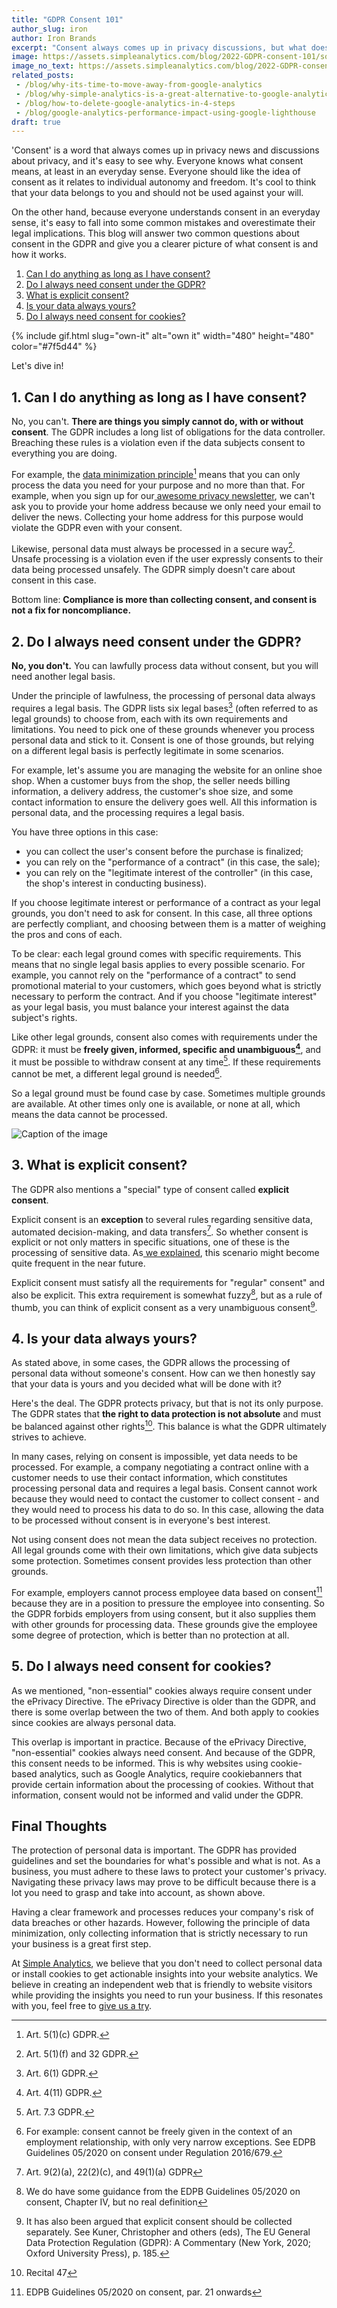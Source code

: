 ```yaml
---
title: "GDPR Consent 101"
author_slug: iron
author: Iron Brands
excerpt: "Consent always comes up in privacy discussions, but what does it really mean and how should you use it"
image: https://assets.simpleanalytics.com/blog/2022-GDPR-consent-101/social-image.png
image_no_text: https://assets.simpleanalytics.com/blog/2022-GDPR-consent-101/social-image-no-text.png
related_posts:
 - /blog/why-its-time-to-move-away-from-google-analytics
 - /blog/why-simple-analytics-is-a-great-alternative-to-google-analytics
 - /blog/how-to-delete-google-analytics-in-4-steps
 - /blog/google-analytics-performance-impact-using-google-lighthouse
draft: true
---
```


'Consent' is a word that always comes up in privacy news and discussions about privacy, and it's easy to see why. Everyone knows what consent means, at least in an everyday sense. Everyone should like the idea of consent as it relates to individual autonomy and freedom. It's cool to think that your data belongs to you and should not be used against your will.

On the other hand, because everyone understands consent in an everyday sense, it's easy to fall into some common mistakes and overestimate their legal implications. This blog will answer two common questions about consent in the GDPR and give you a clearer picture of what consent is and how it works.

1.  [Can I do anything as long as I have consent?](#1-can-i-do-anything-as-long-as-i-have-consent)
2.  [Do I always need consent under the GDPR?](#2-do-i-always-need-consent-under-the-gdpr)
3.  [What is explicit consent?](#3-what-is-explicit-consent)
4.  [Is your data always yours?](#4-is-your-data-always-yours)
5.  [Do I always need consent for cookies?](#5-do-i-always-need-consent-for-cookies)

{% include gif.html slug="own-it" alt="own it" width="480" height="480" color="#7f5d44" %}

Let's dive in!

## 1.  Can I do anything as long as I have consent?

No, you can't. **There are things you simply cannot do, with or without consent**.  The GDPR includes a long list of obligations for the data controller. Breaching these rules is a violation even if the data subjects consent to everything you are doing.

For example, the [data minimization principle](https://www.simpleanalytics.com/blog/less-is-more-data-minimization-can-help-your-business)[^1] means that you can only process the data you need for your purpose and no more than that. For example, when you sign up for our[ awesome privacy newsletter](https://theprivacynewsletter.com/), we can't ask you to provide your home address because we only need your email to deliver the news. Collecting your home address for this purpose would violate the GDPR even with your consent.

Likewise, personal data must always be processed in a secure way[^2]. Unsafe processing is a violation even if the user expressly consents to their data being processed unsafely. The GDPR simply doesn't care about consent in this case.

Bottom line: **Compliance is more than collecting consent, and consent is not a fix for noncompliance.**

## 2. Do I always need consent under the GDPR? 

**No, you don't.** You can lawfully process data without consent, but you will need another legal basis.

Under the principle of lawfulness, the processing of personal data always requires a legal basis. The GDPR lists six legal bases[^3] (often referred to as legal grounds) to choose from, each with its own requirements and limitations. You need to pick one of these grounds whenever you process personal data and stick to it. Consent is one of those grounds, but relying on a different legal basis is perfectly legitimate in some scenarios.

For example, let's assume you are managing the website for an online shoe shop. When a customer buys from the shop, the seller needs billing information, a delivery address, the customer's shoe size, and some contact information to ensure the delivery goes well. All this information is personal data, and the processing requires a legal basis.

You have three options in this case:

-   you can collect the user's consent before the purchase is finalized;
-   you can rely on the "performance of a contract" (in this case, the sale);
-   you can rely on the "legitimate interest of the controller" (in this case, the shop's interest in conducting business).

If you choose legitimate interest or performance of a contract as your legal grounds, you don't need to ask for consent. In this case, all three options are perfectly compliant, and choosing between them is a matter of weighing the pros and cons of each.

To be clear: each legal ground comes with specific requirements. This means that no single legal basis applies to every possible scenario. For example, you cannot rely on the "performance of a contract" to send promotional material to your customers, which goes beyond what is strictly necessary to perform the contract. And if you choose "legitimate interest" as your legal basis, you must balance your interest against the data subject's rights.

Like other legal grounds, consent also comes with requirements under the GDPR: it must be **freely given, informed, specific and unambiguous[^4]**, and it must be possible to withdraw consent at any time[^5]. If these requirements cannot be met, a different legal ground is needed[^6].

So a legal ground must be found case by case. Sometimes multiple grounds are available. At other times only one is available, or none at all, which means the data cannot be processed. 

<img src="https://assets.simpleanalytics.com/blog/2022-GDPR-consent-101/social-image-no-text.png" alt="Caption of the image" class="border-radius" />
<p class="caption" markdown="1">
</p>

## 3. What is explicit consent?

The GDPR also mentions a "special" type of consent called **explicit consent**.

Explicit consent is an **exception** to several rules regarding sensitive data, automated decision-making, and data transfers[^7]. So whether consent is explicit or not only matters in specific situations, one of these is the processing of sensitive data. As[ we explained](https://www.simpleanalytics.com/blog/new-ruling-your-cookie-data-might-be-sensitive-data-here-is-why-that-matters), this scenario might become quite frequent in the near future.

Explicit consent must satisfy all the requirements for "regular" consent" and also be explicit. This extra requirement is somewhat fuzzy[^8], but as a rule of thumb, you can think of explicit consent as a very unambiguous consent[^9].

## 4. Is your data always yours?

As stated above, in some cases, the GDPR allows the processing of personal data without someone's consent. How can we then honestly say that your data is yours and you decided what will be done with it?

Here's the deal. The GDPR protects privacy, but that is not its only purpose. The GDPR states that **the right to data protection is not absolute** and must be balanced against other rights[^10]. This balance is what the GDPR ultimately strives to achieve.

In many cases, relying on consent is impossible, yet data needs to be processed. For example, a company negotiating a contract online with a customer needs to use their contact information, which constitutes processing personal data and requires a legal basis. Consent cannot work because they would need to contact the customer to collect consent - and they would need to process his data to do so. In this case, allowing the data to be processed without consent is in everyone's best interest.

Not using consent does not mean the data subject receives no protection. All legal grounds come with their own limitations, which give data subjects some protection. Sometimes consent provides less protection than other grounds.

For example, employers cannot process employee data based on consent[^11] because they are in a position to pressure the employee into consenting. So the GDPR forbids employers from using consent, but it also supplies them with other grounds for processing data. These grounds give the employee some degree of protection, which is better than no protection at all.

## 5. Do I always need consent for cookies?

As we mentioned, "non-essential" cookies always require consent under the ePrivacy Directive. The ePrivacy Directive is older than the GDPR, and there is some overlap between the two of them. And both apply to cookies since cookies are always personal data.

This overlap is important in practice. Because of the ePrivacy Directive, "non-essential" cookies always need consent. And because of the GDPR, this consent needs to be informed. This is why websites using cookie-based analytics, such as Google Analytics, require cookiebanners that provide certain information about the processing of cookies. Without that information, consent would not be informed and valid under the GDPR.

## Final Thoughts

The protection of personal data is important. The GDPR has provided guidelines and set the boundaries for what's possible and what is not. As a business, you must adhere to these laws to protect your customer's privacy. Navigating these privacy laws may prove to be difficult because there is a lot you need to grasp and take into account, as shown above.

Having a clear framework and processes reduces your company's risk of data breaches or other hazards. However, following the principle of data minimization, only collecting information that is strictly necessary to run your business is a great first step.

At [Simple Analytics](https://www.simpleanalytics.com/), we believe that you don't need to collect personal data or install cookies to get actionable insights into your website analytics. We believe in creating an independent web that is friendly to website visitors while providing the insights you need to run your business. If this resonates with you, feel free to [give us a try](https://simpleanalytics.com/welcome).

> [^1]: Art. 5(1)(c) GDPR.
> [^2]: Art. 5(1)(f) and 32 GDPR.
> [^3]: Art. 6(1) GDPR.
> [^4]: Art. 4(11) GDPR.
> [^5]: Art. 7.3 GDPR.
> [^6]: For example: consent cannot be freely given in the context of an employment relationship, with only very narrow exceptions. See EDPB Guidelines 05/2020 on consent under Regulation 2016/679.
> [^7]: Art. 9(2)(a), 22(2)(c), and 49(1)(a) GDPR
> [^8]: We do have some guidance from the EDPB Guidelines 05/2020 on consent, Chapter IV, but no real definition
> [^9]: It has also been argued that explicit consent should be collected separately. See Kuner, Christopher and others (eds), The EU General Data Protection Regulation (GDPR): A Commentary (New York, 2020; Oxford University Press), p. 185.
> [^10]: Recital 47
> [^11]: EDPB Guidelines 05/2020 on consent, par. 21 onwards
